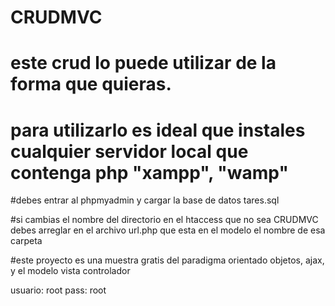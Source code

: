 # CRUDMVC
# este crud lo puede utilizar de la forma que quieras. 
# para utilizarlo es ideal que instales cualquier servidor local que contenga php "xampp", "wamp"
#debes entrar al phpmyadmin y cargar la base de datos tares.sql


#si cambias el nombre del directorio en el htaccess que no sea CRUDMVC debes arreglar en el archivo url.php que esta en el modelo el nombre de esa carpeta


#este proyecto es una muestra gratis del paradigma orientado objetos, ajax, y el modelo vista controlador 

usuario: root
pass: root
